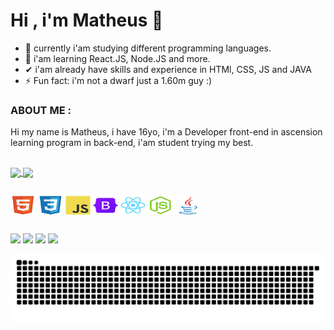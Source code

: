 # Hi , i'm Matheus 👋

- 🔭 currently i'am studying different programming languages.
- 🌱 i'am learning React.JS, Node.JS and more.
- ✔ i'am already have skills and experience in HTMl, CSS, JS and JAVA
- ⚡ Fun fact: i'm not a dwarf just a 1.60m guy :)

### ABOUT ME :

Hi my name is Matheus, i have 16yo, i'm a Developer front-end in ascension learning program in back-end, i'am student trying my best.

##

<a href="https://github.com/Biganao/github-readme-stats">
  <img height="140em" align="center" src="https://github-readme-stats.vercel.app/api?username=Biganao&theme=algolia" />
</a>
<a href="https://github.com/Biganao/github-readme-stats">
  <img height="140em" align="center" src="https://github-readme-stats.vercel.app/api/top-langs/?username=Biganao&layout=compact&theme=algolia" />
</a>
  
##
  
<div style="display: inline-block">
  <img align="center" alt="anão-HTML5" height="30" width="40" src="https://raw.githubusercontent.com/devicons/devicon/master/icons/html5/html5-original.svg">
  <img align="center" alt="anão-CSS3" height="30" width="40" src="https://raw.githubusercontent.com/devicons/devicon/master/icons/css3/css3-original.svg">
  <img align="center" alt="anão-JS" height="30" width="40" src="https://raw.githubusercontent.com/devicons/devicon/master/icons/javascript/javascript-original.svg">
  <img align="center" alt="anão-Bootstrap" height="30" width="40" src="https://raw.githubusercontent.com/devicons/devicon/master/icons/bootstrap/bootstrap-original.svg">
  <img align="center" alt="anão-React" height="30" width="40" src="https://raw.githubusercontent.com/devicons/devicon/master/icons/react/react-original.svg">
  <img align="center" alt="anão-Node" height="30" width="40" src="https://raw.githubusercontent.com/devicons/devicon/master/icons/nodejs/nodejs-original.svg">
  <img align="center" alt="anão-Java" height="30" width="40" src="https://raw.githubusercontent.com/devicons/devicon/master/icons/java/java-original.svg">
<div>
  
##
  
<div>
    <a href="https://instagram.com/matheuszinho_filipe" target="_blank"><img       src="https://camo.githubusercontent.com/32de3d6ae0d152d74e6672352d26fa61f265b2bddbca55655b4c413a97c17385/68747470733a2f2f696d672e736869656c64732e696f2f7374617469632f76313f7374796c653d666f722d7468652d6261646765266d6573736167653d496e7374616772616d26636f6c6f723d453434303546266c6f676f3d496e7374616772616d266c6f676f436f6c6f723d464646464646266c6162656c3d" target="_blank"></a>
    <a href = "mailto:mfponte2006@gmail.com"><img src="https://img.shields.io/badge/-Gmail-%23333?style=for-the-badge&logo=gmail&logoColor=white" target="_blank"></a>
    <a href="https://www.linkedin.com/in/matheus-filipe-946430237/" target="_blank"><img src="https://img.shields.io/badge/-LinkedIn-%230077B5?style=for-the-badge&logo=linkedin&logoColor=white" target="_blank"></a> 
    <a href ="https://twitter.com/anaolokaso"><img src="https://camo.githubusercontent.com/0bd066115a3d5d3b06c206ac73e483bc237e6ff7c61f9ba3262e683581de9718/68747470733a2f2f696d672e736869656c64732e696f2f7374617469632f76313f7374796c653d666f722d7468652d6261646765266d6573736167653d5477697474657226636f6c6f723d314441314632266c6f676f3d54776974746572266c6f676f436f6c6f723d464646464646266c6162656c3d"></a>
  
  
![Snake animation](https://github.com/Biganao/Biganao/blob/output/github-contribution-grid-snake.svg)
    
</div>
